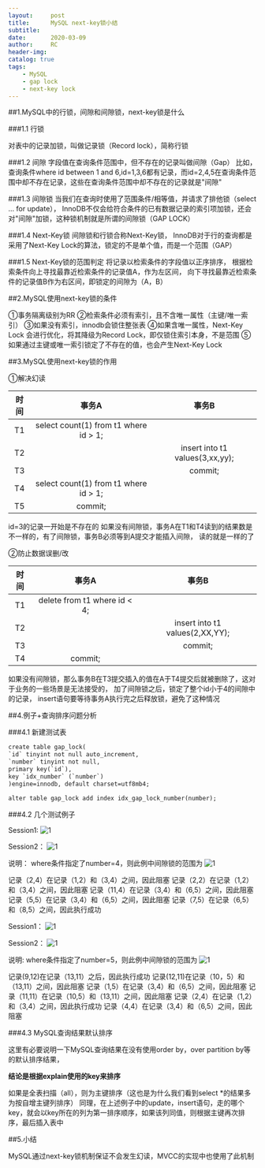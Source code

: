 ```yaml
---
layout:     post
title:      MySQL next-key锁小结
subtitle:  	
date:       2020-03-09
author:     RC
header-img: 
catalog: true
tags:
    - MySQL
    - gap lock
    - next-key lock
---
```


##1.MySQL中的行锁，间隙和间隙锁，next-key锁是什么

###1.1 行锁

对表中的记录加锁，叫做记录锁（Record lock），简称行锁

###1.2 间隙
字段值在查询条件范围中，但不存在的记录叫做间隙（Gap）
比如，查询条件where id between 1 and 6,id=1,3,6都有记录，而id=2,4,5在查询条件范围中却不存在记录，这些在查询条件范围中却不存在的记录就是"间隙"

###1.3 间隙锁
当我们在查询时使用了范围条件/相等值，并请求了排他锁（select ... for update），
InnoDB不仅会给符合条件的已有数据记录的索引项加锁，还会对"间隙"加锁，这种锁机制就是所谓的间隙锁（GAP LOCK）

###1.4 Next-Key锁
间隙锁和行锁合称Next-Key锁，
InnoDB对于行的查询都是采用了Next-Key Lock的算法，锁定的不是单个值，而是一个范围（GAP）

###1.5 Next-Key锁的范围判定
将记录以检索条件的字段值以正序排序，
根据检索条件向上寻找最靠近检索条件的记录值A，作为左区间，
向下寻找最靠近检索条件的记录值B作为右区间，即锁定的间隙为（A，B）

##2.MySQL使用next-key锁的条件

①事务隔离级别为RR
②检索条件必须有索引，且不含唯一属性（主键/唯一索引）
③如果没有索引，innodb会锁住整张表
④如果含唯一属性，Next-Key Lock 会进行优化，将其降级为Record Lock，即仅锁住索引本身，不是范围
⑤如果通过主键或唯一索引锁定了不存在的值，也会产生Next-Key Lock

##3.MySQL使用next-key锁的作用

①解决幻读

| 时间        | 事务A   |  事务B  |
| :--------:   | :-----:  | :----:  |
| T1      | select count(1) from t1 where id > 1; |       |
| T2        |      |   insert into t1 values(3,xx,yy);   | 
| T3        |        |  commit; |
| T4        |   select count(1) from t1 where id > 1;    |    |
| T5        |   commit;  |    |  |

id=3的记录一开始是不存在的
如果没有间隙锁，事务A在T1和T4读到的结果数是不一样的，有了间隙锁，事务B必须等到A提交才能插入间隙，
读的就是一样的了

②防止数据误删/改

| 时间        | 事务A   |  事务B  |
| :--------:   | :-----:  | :----:  |
| T1      | delete from t1 where id < 4; |       |
| T2        |      |   insert into t1 values(2,XX,YY);   | 
| T3        |        |  commit; |
| T4        |   commit;    |    | |

如果没有间隙锁，那么事务B在T3提交插入的值在A于T4提交后就被删除了，这对于业务的一些场景是无法接受的，
加了间隙锁之后，锁定了整个id小于4的间隙中的记录，
insert语句要等待事务A执行完之后释放锁，避免了这种情况

##4.例子+查询排序问题分析

###4.1 新建测试表

```html
create table gap_lock(
`id` tinyint not null auto_increment,
`number` tinyint not null,
primary key(`id`),
key `idx_number` (`number`)
)engine=innodb, default charset=utf8mb4;

alter table gap_lock add index idx_gap_lock_number(number);
```

###4.2 几个测试例子

Session1:
![1](https://postimg.cc/B89Csgj0)

Session2：
![1](https://postimg.cc/QV4kVsFS)

说明：
where条件指定了number=4，则此例中间隙锁的范围为
![1](https://postimg.cc/34LpyCxW)

记录（2,4）在记录（1,2）和（3,4）之间，因此阻塞
记录（2,2）在记录（1,2）和（3,4）之间，因此阻塞
记录（11,4）在记录（3,4）和（6,5）之间，因此阻塞
记录（5,5）在记录（3,4）和（6,5）之间，因此阻塞
记录（7,5）在记录（6,5）和（8,5）之间，因此执行成功

Session1：
![1](https://postimg.cc/TyfWCHyp)

Session2：
![1](https://postimg.cc/TKXy3HJC)

说明: 
where条件指定了number=5，则此例中间隙锁的范围为
![1](https://postimg.cc/GTy2ckBW)

记录(9,12)在记录（13,11）之后，因此执行成功
记录(12,11)在记录（10，5）和（13,11）之间，因此阻塞
记录（1,5）在记录（3,4）和（6,5）之间，因此阻塞
记录（11,11）在记录（10,5）和（13,11）之间，因此阻塞
记录（2,4）在记录（1,2）和（3,4）之间，因此执行成功
记录（4,4）在记录（3,4）和（6,5）之间，因此阻塞

###4.3 MySQL查询结果默认排序

这里有必要说明一下MySQL查询结果在没有使用order by，over partition by等的默认排序结果，

**结论是根据explain使用的key来排序**

如果是全表扫描（all），则为主键排序（这也是为什么我们看到select *的结果多为按自增主键列排序）
同理，在上述例子中的update，insert语句，走的哪个key，就会以key所在的列为第一排序顺序，如果该列同值，则根据主键再次排序，最后插入表中

##5.小结

MySQL通过next-key锁机制保证不会发生幻读，MVCC的实现中也使用了此机制

